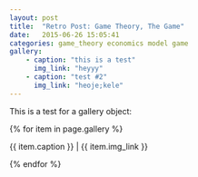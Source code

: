 ```yaml
---
layout: post
title:  "Retro Post: Game Theory, The Game"
date:   2015-06-26 15:05:41
categories: game_theory economics model game
gallery:
    - caption: "this is a test"
      img_link: "heyyy"
    - caption: "test #2"
      img_link: "heoje;kele"
---
```


This is a test for a gallery object:

{% for item in page.gallery %}
  <p>{{ item.caption }} | {{ item.img_link }}</p>
{% endfor %}